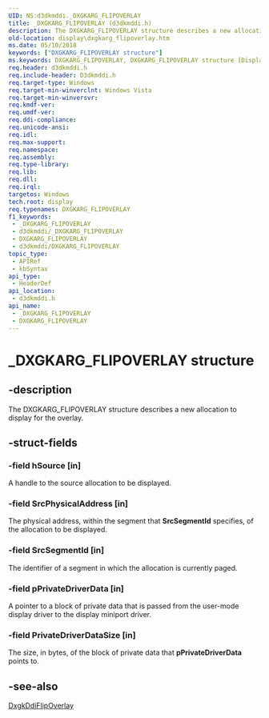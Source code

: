 ```yaml
---
UID: NS:d3dkmddi._DXGKARG_FLIPOVERLAY
title: _DXGKARG_FLIPOVERLAY (d3dkmddi.h)
description: The DXGKARG_FLIPOVERLAY structure describes a new allocation to display for the overlay.
old-location: display\dxgkarg_flipoverlay.htm
ms.date: 05/10/2018
keywords: ["DXGKARG_FLIPOVERLAY structure"]
ms.keywords: DXGKARG_FLIPOVERLAY, DXGKARG_FLIPOVERLAY structure [Display Devices], DmStructs_8ff06344-e7f5-44b1-95fc-d3b363428d43.xml, _DXGKARG_FLIPOVERLAY, d3dkmddi/DXGKARG_FLIPOVERLAY, display.dxgkarg_flipoverlay
req.header: d3dkmddi.h
req.include-header: D3dkmddi.h
req.target-type: Windows
req.target-min-winverclnt: Windows Vista
req.target-min-winversvr: 
req.kmdf-ver: 
req.umdf-ver: 
req.ddi-compliance: 
req.unicode-ansi: 
req.idl: 
req.max-support: 
req.namespace: 
req.assembly: 
req.type-library: 
req.lib: 
req.dll: 
req.irql: 
targetos: Windows
tech.root: display
req.typenames: DXGKARG_FLIPOVERLAY
f1_keywords:
 - _DXGKARG_FLIPOVERLAY
 - d3dkmddi/_DXGKARG_FLIPOVERLAY
 - DXGKARG_FLIPOVERLAY
 - d3dkmddi/DXGKARG_FLIPOVERLAY
topic_type:
 - APIRef
 - kbSyntax
api_type:
 - HeaderDef
api_location:
 - d3dkmddi.h
api_name:
 - _DXGKARG_FLIPOVERLAY
 - DXGKARG_FLIPOVERLAY
---
```


# _DXGKARG_FLIPOVERLAY structure


## -description

The DXGKARG_FLIPOVERLAY structure describes a new allocation to display for the overlay.

## -struct-fields

### -field hSource [in]

A handle to the source allocation to be displayed.

### -field SrcPhysicalAddress [in]

The physical address, within the segment that <b>SrcSegmentId</b> specifies, of the allocation to be displayed.

### -field SrcSegmentId [in]

The identifier of a segment in which the allocation is currently paged.

### -field pPrivateDriverData [in]

A pointer to a block of private data that is passed from the user-mode display driver to the display miniport driver.

### -field PrivateDriverDataSize [in]

The size, in bytes, of the block of private data that <b>pPrivateDriverData</b> points to.

## -see-also

<a href="/windows-hardware/drivers/ddi/d3dkmddi/nc-d3dkmddi-dxgkddi_flipoverlay">DxgkDdiFlipOverlay</a>


